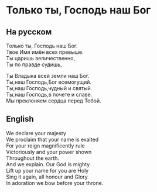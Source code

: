 # Только ты, Господь наш Бог
## На русском  
Только ты, Господь наш Бог.  
Твое Имя имён всех превыше.  
Ты царишь величественно,  
Ты по правде судишь,  
  
Ты Владыка всей земли наш Бог.  
Ты,наш Господь,Бог всемогущий.  
Ты,наш Господь,чудный и святый.  
Ты,наш Господь,в почете и славе.   
Мы преклоняем сердца перед Тобой.  
## English  
We declare your majesty  
We proclaim that your name is exalted  
For your reign magnificently rule  
Victoriously and your power shown  
Throughout the earth.  
And we explain. Our God is mighty  
Lift up your name for you are Holy  
Sing it again, all honour and Glory  
In adoration we bow before your throne.  
